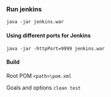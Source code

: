### Run jenkins
`java -jar jenkins.war`
#### Using different ports for Jenkins
`java -jar -httpPort=9999 jenkins.war`
#### Build
Root POM `<path>\pom.xml`

Goals and options `clean test`